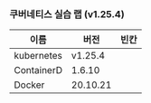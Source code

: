 ### 쿠버네티스 실습 랩 (v1.25.4)

이름            | 버전     | 빈칸
----            | ----     | ----
kubernetes      | v1.25.4  |
ContainerD      | 1.6.10   |
Docker          | 20.10.21 | 
